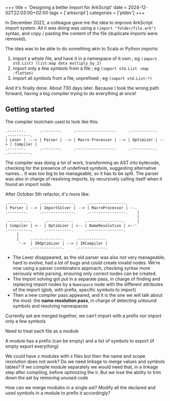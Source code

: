 +++
title = 'Designing a better import for ArkScript'
date = 2024-12-02T22:03:00+02:00
tags = ['arkscript']
categories = ['pldev']
+++

In December 2022, a colleague gave me the idea to improve ArkScript import system. All it was doing was using a `(import "folder/file.ark")` syntax, and copy / pasting the content of the file (duplicate imports were removed).

The idea was to be able to do something akin to Scala or Python imports:

1. import a whole file, and have it in a namespace of it own ; eg `(import std.List) (list:map data multiply_by_2)`
2. import only a few symbols from a file ; eg `(import std.List :map :flatten)`
3. import all symbols from a file, unprefixed ; eg `(import std.List:*)`

And it's finally done. About 730 days later. Because I took the wrong path forward, having a big compiler trying to do everything at once!

## Getting started

The compiler toolchain used to look like this:

```goat
.-------.      .--------.     .-----------------.     .-----------.     .----------.
| Lexer | ---> | Parser | --> | Macro Processor | --> | Optimizer | --> | Compiler |
.-------.      .--------.     .-----------------.     .-----------.     .----------.
```

The compiler was doing a lot of work, transforming an AST into bytecode, checking for the presence of undefined symbols, suggesting alternative names… It was too big to be manageable, so it has to be split. The parser was also in charge of resolving imports, by recursively calling itself when it found an import node.

After October 5th refactor, it's more like:

```goat
.--------.     .--------------.     .----------------.
| Parser | --> | ImportSolver | --> | MacroProcessor | --.
.--------.     .--------------.     .----------------.    |
                                                          |
.----------.     .-----------.     .----------------.     |
| Compiler | <-- | Optimizer | <-- | NameResolution | <--'
.----------.     .-----------.     .----------------.
     |
     |     .-------------.     .------------.
      '->  | IROptimizer | --> | IRCompiler |
           .-------------.     .------------.
```

- The Lexer disappeared, as the old parser was also not very manageable, hard to evolve, had a lot of bugs and could create invalid nodes. We’re now using a parser combinators approach, checking syntax more seriously while parsing, ensuring only correct nodes can be created.
- The import solving got put in a separate pass, in charge of finding and replacing import nodes by a `Namespace` node with the different attributes of the import (glob, with prefix, specific symbols to import)
- Then a new compiler pass appeared, and it is the one we will talk about the most: the **name resolution pass**, in charge of detecting unbound symbols and resolving namespaces

Currently ast are merged together, we can’t import with a prefix nor import only a few symbols

Need to treat each file as a module

A module has a prefix (can be empty) and a list of symbols to export (if empty export everything)

We could have x modules with x files but then the name and scope resolution does not work? Do we need linkage to merge values and symbols tables? If we compile module separately we would need that, in a linkage step after compiling, before optimizing the ir. But we lose the ability to trim down the ast by removing unused code

How can we merge modules in a single ast? Modify all the declared and used symbols in a module to prefix it accordingly?
